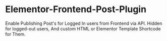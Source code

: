 # Elementor-Frontend-Post-Plugin
Enable Publishing Post's for Logged In users from Frontend via API. Hidden for logged-out users, And custom HTML or Elementor Template Shortcode for Them.
